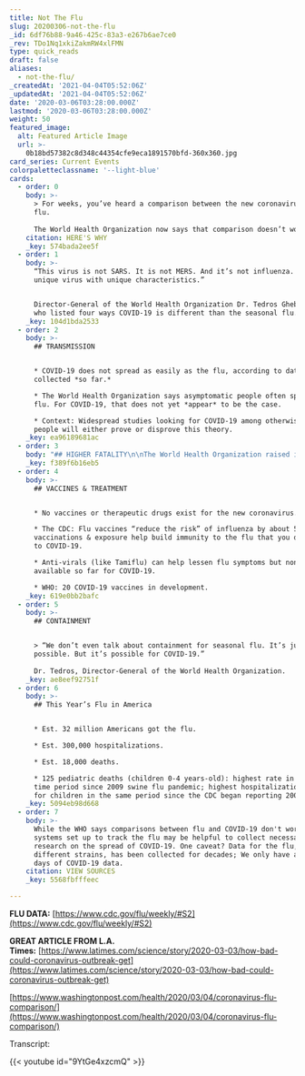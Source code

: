 ```yaml
---
title: Not The Flu
slug: 20200306-not-the-flu
_id: 6df76b88-9a46-425c-83a3-e267b6ae7ce0
_rev: TDo1Nq1xkiZakmRW4xlFMN
type: quick_reads
draft: false
aliases:
  - not-the-flu/
_createdAt: '2021-04-04T05:52:06Z'
_updatedAt: '2021-04-04T05:52:06Z'
date: '2020-03-06T03:28:00.000Z'
lastmod: '2020-03-06T03:28:00.000Z'
weight: 50
featured_image:
  alt: Featured Article Image
  url: >-
    0b18bd57382c8d348c44354cfe9eca1891570bfd-360x360.jpg
card_series: Current Events
colorpaletteclassname: '--light-blue'
cards:
  - order: 0
    body: >-
      > For weeks, you’ve heard a comparison between the new coronavirus and the
      flu.  
        
      The World Health Organization now says that comparison doesn’t work.
    citation: HERE'S WHY
    _key: 574bada2ee5f
  - order: 1
    body: >-
      “This virus is not SARS. It is not MERS. And it’s not influenza. It is a
      unique virus with unique characteristics.”


      Director-General of the World Health Organization Dr. Tedros Ghebreyesus,
      who listed four ways COVID-19 is different than the seasonal flu.
    _key: 104d1bda2533
  - order: 2
    body: >-
      ## TRANSMISSION


      * COVID-19 does not spread as easily as the flu, according to data
      collected *so far.*

      * The World Health Organization says asymptomatic people often spread the
      flu. For COVID-19, that does not yet *appear* to be the case.

      * Context: Widespread studies looking for COVID-19 among otherwise-healthy
      people will either prove or disprove this theory.
    _key: ea96189681ac
  - order: 3
    body: "## HIGHER FATALITY\n\nThe World Health Organization raised its fatality rate for COVID-19 to **3.4%.**\n\n* Seasonal flu: fatality rate **below**\_**1%.**\n* **However**, COVID data *right now* is based *mostly* on those who are the most sick, and does not include many who may have the illness but have no major symptoms."
    _key: f389f6b16eb5
  - order: 4
    body: >-
      ## VACCINES & TREATMENT


      * No vaccines or therapeutic drugs exist for the new coronavirus.

      * The CDC: Flu vaccines “reduce the risk” of influenza by about 50%;
      vaccinations & exposure help build immunity to the flu that you don’t have
      to COVID-19.

      * Anti-virals (like Tamiflu) can help lessen flu symptoms but none are
      available so far for COVID-19.

      * WHO: 20 COVID-19 vaccines in development.
    _key: 619e0bb2bafc
  - order: 5
    body: >-
      ## CONTAINMENT


      > “We don’t even talk about containment for seasonal flu. It’s just not
      possible. But it’s possible for COVID-19.”  
        
      Dr. Tedros, Director-General of the World Health Organization.
    _key: ae8eef92751f
  - order: 6
    body: >-
      ## This Year’s Flu in America


      * Est. 32 million Americans got the flu.

      * Est. 300,000 hospitalizations.

      * Est. 18,000 deaths.

      * 125 pediatric deaths (children 0-4 years-old): highest rate in the same
      time period since 2009 swine flu pandemic; highest hospitalization rates
      for children in the same period since the CDC began reporting 2004-2005.
    _key: 5094eb98d668
  - order: 7
    body: >-
      While the WHO says comparisons between flu and COVID-19 don't work well,
      systems set up to track the flu may be helpful to collect necessary
      research on the spread of COVID-19. One caveat? Data for the flu, even for
      different strains, has been collected for decades; We only have about 90
      days of COVID-19 data.
    citation: VIEW SOURCES
    _key: 5568fbfffeec

---
```

**FLU DATA:** [https://www.cdc.gov/flu/weekly/#S2](https://www.cdc.gov/flu/weekly/#S2)

**GREAT ARTICLE FROM L.A. Times:** [https://www.latimes.com/science/story/2020-03-03/how-bad-could-coronavirus-outbreak-get](https://www.latimes.com/science/story/2020-03-03/how-bad-could-coronavirus-outbreak-get)

[https://www.washingtonpost.com/health/2020/03/04/coronavirus-flu-comparison/](https://www.washingtonpost.com/health/2020/03/04/coronavirus-flu-comparison/)

Transcript:

{{< youtube id="9YtGe4xzcmQ" >}}
